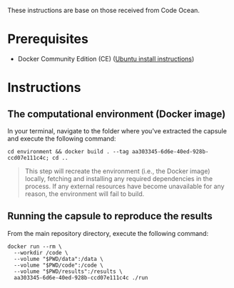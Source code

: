 These instructions are base on those received from Code Ocean.

# Prerequisites

- Docker Community Edition (CE) ([Ubuntu install instructions](https://www.docker.com/community-edition))

# Instructions

## The computational environment (Docker image)


In your terminal, navigate to the folder where you've extracted the capsule and execute the following command:
```shell
cd environment && docker build . --tag aa303345-6d6e-40ed-928b-ccd07e111c4c; cd ..
```

> This step will recreate the environment (i.e., the Docker image) locally, fetching and installing any required dependencies in the process. If any external resources have become unavailable for any reason, the environment will fail to build.

## Running the capsule to reproduce the results

From the main repository directory, execute the following command:
```shell
docker run --rm \
  --workdir /code \
  --volume "$PWD/data":/data \
  --volume "$PWD/code":/code \
  --volume "$PWD/results":/results \
  aa303345-6d6e-40ed-928b-ccd07e111c4c ./run
```
